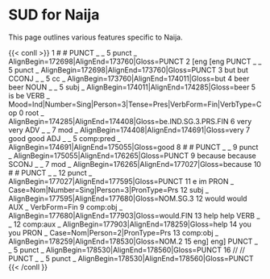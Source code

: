 # SUD for Naija

This page outlines various features specific to Naija.

{{< conll >}}
1	#	#	PUNCT	_	_	5	punct	_	AlignBegin=172698|AlignEnd=173760|Gloss=PUNCT
2	[eng	[eng	PUNCT	_	_	5	punct	_	AlignBegin=172698|AlignEnd=173760|Gloss=PUNCT
3	but	but	CCONJ	_	_	5	cc	_	AlignBegin=173760|AlignEnd=174011|Gloss=but
4	beer	beer	NOUN	_	_	5	subj	_	AlignBegin=174011|AlignEnd=174285|Gloss=beer
5	is	be	VERB	_	Mood=Ind|Number=Sing|Person=3|Tense=Pres|VerbForm=Fin|VerbType=Cop	0	root	_	AlignBegin=174285|AlignEnd=174408|Gloss=be.IND.SG.3.PRS.FIN
6	very	very	ADV	_	_	7	mod	_	AlignBegin=174408|AlignEnd=174691|Gloss=very
7	good	good	ADJ	_	_	5	comp:pred	_	AlignBegin=174691|AlignEnd=175055|Gloss=good
8	#	#	PUNCT	_	_	9	punct	_	AlignBegin=175055|AlignEnd=176265|Gloss=PUNCT
9	because	because	SCONJ	_	_	7	mod	_	AlignBegin=176265|AlignEnd=177027|Gloss=because
10	#	#	PUNCT	_	_	12	punct	_	AlignBegin=177027|AlignEnd=177595|Gloss=PUNCT
11	e	im	PRON	_	Case=Nom|Number=Sing|Person=3|PronType=Prs	12	subj	_	AlignBegin=177595|AlignEnd=177680|Gloss=NOM.SG.3
12	would	would	AUX	_	VerbForm=Fin	9	comp:obj	_	AlignBegin=177680|AlignEnd=177903|Gloss=would.FIN
13	help	help	VERB	_	_	12	comp:aux	_	AlignBegin=177903|AlignEnd=178259|Gloss=help
14	you	you	PRON	_	Case=Nom|Person=2|PronType=Prs	13	comp:obj	_	AlignBegin=178259|AlignEnd=178530|Gloss=NOM.2
15	eng]	eng]	PUNCT	_	_	5	punct	_	AlignBegin=178530|AlignEnd=178560|Gloss=PUNCT
16	//	//	PUNCT	_	_	5	punct	_	AlignBegin=178530|AlignEnd=178560|Gloss=PUNCT
{{< /conll }}
